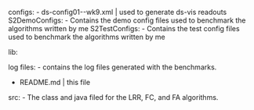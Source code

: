 configs:
	- ds-config01--wk9.xml | used to generate ds-vis readouts
	S2DemoConfigs:
		- Contains the demo config files used to benchmark the algorithms written by me
	S2TestConfigs:
		- Contains the test config files used to benchmark the algorithms written by me

lib:

log files:
	- contains the log files generated with the benchmarks.
	
- README.md | this file

src:
	- The class and java filed for the LRR, FC, and FA algorithms.


